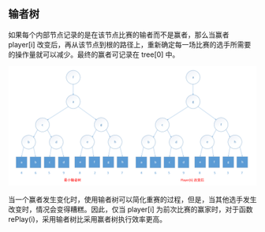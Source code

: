 ## 输者树

如果每个内部节点记录的是在该节点比赛的输者而不是赢者，那么当赢者 player[i] 改变后，再从该节点到根的路径上，重新确定每一场比赛的选手所需要的操作量就可以减少。最终的赢者可记录在 tree[0] 中。

![](../../图片/8个选手的最小输者树.png)

当一个赢者发生变化时，使用输者树可以简化重赛的过程，但是，当其他选手发生改变时，情况会变得糟糕。因此，仅当 player[i] 为前次比赛的赢家时，对于函数 rePlay(i)，采用输者树比采用赢者树执行效率更高。
